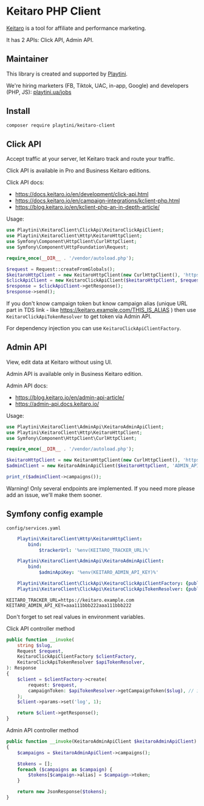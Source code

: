 Keitaro PHP Client
==================

[Keitaro](https://keitaro.io) is a tool for affiliate and performance marketing.

It has 2 APIs: Click API, Admin API.


## Maintainer

This library is created and supported by [Playtini](https://playtini.ua).

We're hiring marketers (FB, Tiktok, UAC, in-app, Google) and developers (PHP, JS): [playtini.ua/jobs](https://playtini.ua/jobs)


## Install

```bash
composer require playtini/keitaro-client
```


## Click API

Accept traffic at your server, let Keitaro track and route your traffic.

Click API is available in Pro and Business Keitaro editions.

Click API docs:
* https://docs.keitaro.io/en/development/click-api.html
* https://docs.keitaro.io/en/campaign-integrations/kclient-php.html
* https://blog.keitaro.io/en/kclient-php-an-in-depth-article/

Usage:
```php
use Playtini\KeitaroClient\ClickApi\KeitaroClickApiClient;
use Playtini\KeitaroClient\Http\KeitaroHttpClient;
use Symfony\Component\HttpClient\CurlHttpClient;
use Symfony\Component\HttpFoundation\Request;

require_once(__DIR__ . '/vendor/autoload.php');

$request = Request::createFromGlobals();
$keitaroHttpClient = new KeitaroHttpClient(new CurlHttpClient(), 'https://keitaro.example.com'); // change to your TDS domain
$clickApiClient = new KeitaroClickApiClient($keitaroHttpClient, $request, 'CAMPAIGN_TOKEN_HERE'); // change campaign token
$response = $clickApiClient->getResponse();
$response->send();
```

If you don't know campaign token but know campaign alias (unique URL part in TDS link - like
https://keitaro.example.com/THIS_IS_ALIAS ) then use `KeitaroClickApiTokenResolver` to get token via Admin API.

For dependency injection you can use `KeitaroClickApiClientFactory`.


## Admin API

View, edit data at Keitaro without using UI.

Admin API is available only in Business Keitaro edition.

Admin API docs:
* https://blog.keitaro.io/en/admin-api-article/
* https://admin-api.docs.keitaro.io/

Usage:

```php
use Playtini\KeitaroClient\AdminApi\KeitaroAdminApiClient;
use Playtini\KeitaroClient\Http\KeitaroHttpClient;
use Symfony\Component\HttpClient\CurlHttpClient;

require_once(__DIR__ . '/vendor/autoload.php');

$keitaroHttpClient = new KeitaroHttpClient(new CurlHttpClient(), 'https://keitaro.example.com'); // change to your TDS domain
$adminClient = new KeitaroAdminApiClient($keitaroHttpClient, 'ADMIN_API_KEY_HERE'); // change api key

print_r($adminClient->campaigns());
```

Warning! Only several endpoints are implemented. If you need more please add an issue, we'll make them sooner.

## Symfony config example

`config/services.yaml`

```yaml
    Playtini\KeitaroClient\Http\KeitaroHttpClient:
        bind:
            $trackerUrl: '%env(KEITARO_TRACKER_URL)%'

    Playtini\KeitaroClient\AdminApi\KeitaroAdminApiClient:
        bind:
            $adminApiKey: '%env(KEITARO_ADMIN_API_KEY)%'

    Playtini\KeitaroClient\ClickApi\KeitaroClickApiClientFactory: {public: true}
    Playtini\KeitaroClient\ClickApi\KeitaroClickApiTokenResolver: {public: true}
```

```.env
KEITARO_TRACKER_URL=https://keitaro.example.com
KEITARO_ADMIN_API_KEY=aaa111bbb222aaa111bbb222
```
Don't forget to set real values in environment variables.

Click API controller method
```php
public function __invoke(
    string $slug,
    Request $request,
    KeitaroClickApiClientFactory $clientFactory,
    KeitaroClickApiTokenResolver $apiTokenResolver,
): Response
{
    $client = $clientFactory->create(
        request: $request,
        campaignToken: $apiTokenResolver->getCampaignToken($slug), // it's cached
    );
    $client->params->set('log', 1);

    return $client->getResponse();
}
```

Admin API controller method
```php
public function __invoke(KeitaroAdminApiClient $keitaroAdminApiClient): JsonResponse
{
    $campaigns = $keitaroAdminApiClient->campaigns();

    $tokens = [];
    foreach ($campaigns as $campaign) {
        $tokens[$campaign->alias] = $campaign->token;
    }

    return new JsonResponse($tokens);
}
```
